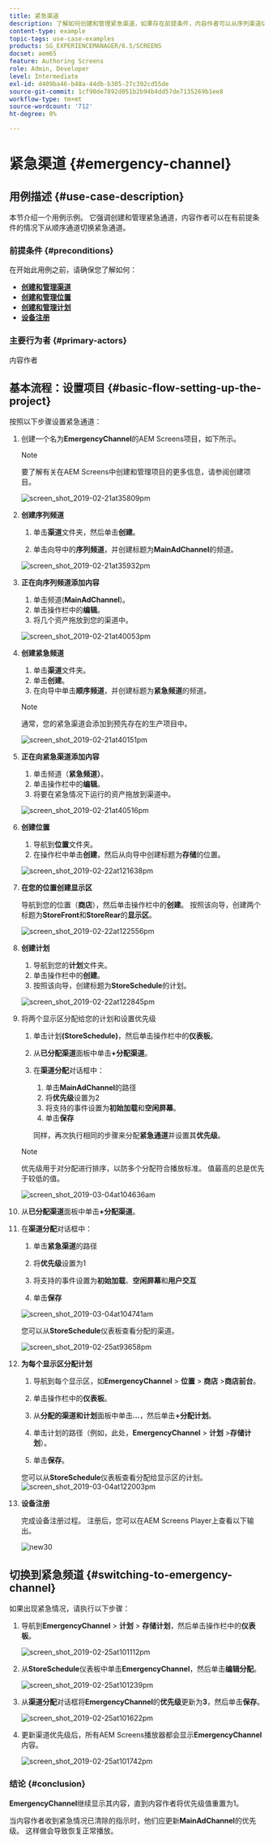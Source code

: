 ```yaml
---
title: 紧急渠道
description: 了解如何创建和管理紧急渠道，如果存在前提条件，内容作者可以从序列渠道切换紧急渠道。
content-type: example
topic-tags: use-case-examples
products: SG_EXPERIENCEMANAGER/6.5/SCREENS
docset: aem65
feature: Authoring Screens
role: Admin, Developer
level: Intermediate
exl-id: d409ba46-b48a-44db-b305-27c392cd55de
source-git-commit: 1cf90de7892d051b2b94b4dd57de7135269b1ee8
workflow-type: tm+mt
source-wordcount: '712'
ht-degree: 0%

---
```


# 紧急渠道 {#emergency-channel}

## 用例描述 {#use-case-description}

本节介绍一个用例示例。 它强调创建和管理紧急通道，内容作者可以在有前提条件的情况下从顺序通道切换紧急通道。

### 前提条件 {#preconditions}

在开始此用例之前，请确保您了解如何：

* **[创建和管理渠道](managing-channels.md)**
* **[创建和管理位置](managing-locations.md)**
* **[创建和管理计划](managing-schedules.md)**
* **[设备注册](device-registration.md)**

### 主要行为者 {#primary-actors}

内容作者

## 基本流程：设置项目 {#basic-flow-setting-up-the-project}

按照以下步骤设置紧急通道：

1. 创建一个名为&#x200B;**EmergencyChannel**&#x200B;的AEM Screens项目，如下所示。

   >[!NOTE]
   >要了解有关在AEM Screens中创建和管理项目的更多信息，请参阅创建项目。

   ![screen_shot_2019-02-21at35809pm](assets/screen_shot_2019-02-21at35809pm.png)

1. **创建序列频道**

   1. 单击&#x200B;**渠道**&#x200B;文件夹，然后单击&#x200B;**创建**。

   1. 单击向导中的&#x200B;**序列频道**，并创建标题为&#x200B;**MainAdChannel**&#x200B;的频道。

   ![screen_shot_2019-02-21at35932pm](assets/screen_shot_2019-02-21at35932pm.png)

1. **正在向序列频道添加内容**

   1. 单击频道(**MainAdChannel**)。
   1. 单击操作栏中的&#x200B;**编辑**。
   1. 将几个资产拖放到您的渠道中。

   ![screen_shot_2019-02-21at40053pm](assets/screen_shot_2019-02-21at40053pm.png)

1. **创建紧急频道**

   1. 单击&#x200B;**渠道**&#x200B;文件夹。
   1. 单击&#x200B;**创建**。
   1. 在向导中单击&#x200B;**顺序频道**，并创建标题为&#x200B;**紧急频道**&#x200B;的频道。

   >[!NOTE]
   >
   >通常，您的紧急渠道会添加到预先存在的生产项目中。

   ![screen_shot_2019-02-21at40151pm](assets/screen_shot_2019-02-21at40151pm.png)

1. **正在向紧急渠道添加内容**

   1. 单击频道（**紧急频道）**。
   1. 单击操作栏中的&#x200B;**编辑**。
   1. 将要在紧急情况下运行的资产拖放到渠道中。

   ![screen_shot_2019-02-21at40516pm](assets/screen_shot_2019-02-21at40516pm.png)

1. **创建位置**

   1. 导航到&#x200B;**位置**&#x200B;文件夹。
   1. 在操作栏中单击&#x200B;**创建**，然后从向导中创建标题为&#x200B;**存储**&#x200B;的位置。

   ![screen_shot_2019-02-22at121638pm](assets/screen_shot_2019-02-22at121638pm.png)

1. **在您的位置创建显示区**

   导航到您的位置（**商店**），然后单击操作栏中的&#x200B;**创建**。 按照该向导，创建两个标题为&#x200B;**StoreFront**&#x200B;和&#x200B;**StoreRear**&#x200B;的&#x200B;**显示区**。

   ![screen_shot_2019-02-22at122556pm](assets/screen_shot_2019-02-22at122556pm.png)

1. **创建计划**

   1. 导航到您的&#x200B;**计划**&#x200B;文件夹。
   1. 单击操作栏中的&#x200B;**创建**。
   1. 按照该向导，创建标题为&#x200B;**StoreSchedule**&#x200B;的计划。

   ![screen_shot_2019-02-22at122845pm](assets/screen_shot_2019-02-22at122845pm.png)

1. 将两个显示区分配给您的计划和设置优先级

   1. 单击计划&#x200B;**(StoreSchedule)**，然后单击操作栏中的&#x200B;**仪表板**。

   1. 从&#x200B;**已分配渠道**&#x200B;面板中单击&#x200B;**+分配渠道**。

   1. 在&#x200B;**渠道分配**&#x200B;对话框中：

      1. 单击&#x200B;**MainAdChannel**&#x200B;的路径
      1. 将&#x200B;**优先级**&#x200B;设置为2
      1. 将支持的事件设置为&#x200B;**初始加载**&#x200B;和&#x200B;**空闲屏幕**。
      1. 单击&#x200B;**保存**

      同样，再次执行相同的步骤来分配&#x200B;**紧急通道**&#x200B;并设置其&#x200B;**优先级**。

   >[!NOTE]
   >
   >优先级用于对分配进行排序，以防多个分配符合播放标准。 值最高的总是优先于较低的值。

   ![screen_shot_2019-03-04at104636am](assets/screen_shot_2019-03-04at104636am.png)

1. 从&#x200B;**已分配渠道**&#x200B;面板中单击&#x200B;**+分配渠道**。

1. 在&#x200B;**渠道分配**&#x200B;对话框中：

   1. 单击&#x200B;**紧急渠道**&#x200B;的路径
   1. 将&#x200B;**优先级**&#x200B;设置为1

   1. 将支持的事件设置为&#x200B;**初始加载**、**空闲屏幕**&#x200B;和&#x200B;**用户交互**

   1. 单击&#x200B;**保存**

   ![screen_shot_2019-03-04at104741am](assets/screen_shot_2019-03-04at104741am.png)

   您可以从&#x200B;**StoreSchedule**&#x200B;仪表板查看分配的渠道。

   ![screen_shot_2019-02-25at93658pm](assets/screen_shot_2019-02-25at93658pm.png)

1. **为每个显示区分配计划**

   1. 导航到每个显示区，如&#x200B;**EmergencyChannel** > **位置** > **商店** >**商店前台**。

   1. 单击操作栏中的&#x200B;**仪表板**。
   1. 从&#x200B;**分配的渠道和计划**&#x200B;面板中单击&#x200B;**...**，然后单击&#x200B;**+分配计划**。

   1. 单击计划的路径（例如，此处，**EmergencyChannel** > **计划** >**存储计划**）。

   1. 单击&#x200B;**保存**。

   您可以从&#x200B;**StoreSchedule**仪表板查看分配给显示区的计划。
   ![screen_shot_2019-03-04at122003pm](assets/screen_shot_2019-03-04at122003pm.png)

1. **设备注册**

   完成设备注册过程。 注册后，您可以在AEM Screens Player上查看以下输出。

   ![new30](assets/new30.gif)

## 切换到紧急频道 {#switching-to-emergency-channel}

如果出现紧急情况，请执行以下步骤：

1. 导航到&#x200B;**EmergencyChannel** > **计划** > **存储计划**，然后单击操作栏中的&#x200B;**仪表板**。

   ![screen_shot_2019-02-25at101112pm](assets/screen_shot_2019-02-25at101112pm.png)

1. 从&#x200B;**StoreSchedule**&#x200B;仪表板中单击&#x200B;**EmergencyChannel**，然后单击&#x200B;**编辑分配**。

   ![screen_shot_2019-02-25at101239pm](assets/screen_shot_2019-02-25at101239pm.png)

1. 从&#x200B;**渠道分配**&#x200B;对话框将&#x200B;**EmergencyChannel**&#x200B;的&#x200B;**优先级**&#x200B;更新为&#x200B;**3**，然后单击&#x200B;**保存**。

   ![screen_shot_2019-02-25at101622pm](assets/screen_shot_2019-02-25at101622pm.png)

1. 更新渠道优先级后，所有AEM Screens播放器都会显示&#x200B;**EmergencyChannel**&#x200B;内容。

   ![screen_shot_2019-02-25at101742pm](assets/screen_shot_2019-02-25at101742pm.png)

### 结论 {#conclusion}

**EmergencyChannel**&#x200B;继续显示其内容，直到内容作者将优先级值重置为1。

当内容作者收到紧急情况已清除的指示时，他们应更新&#x200B;**MainAdChannel**&#x200B;的优先级。 这样做会导致恢复正常播放。
